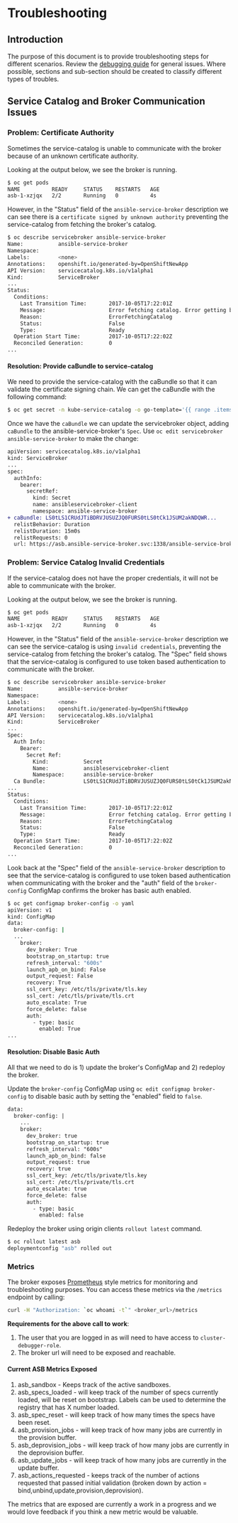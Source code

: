 # Troubleshooting

## Introduction

The purpose of this document is to provide troubleshooting steps for different
scenarios. Review the [debugging guide](./debugging.md) for general issues. Where possible, sections and sub-section should be created to classify different types of troubles.

## Service Catalog and Broker Communication Issues

### Problem: Certificate Authority

Sometimes the service-catalog is unable to communicate with the broker because
of an unknown certificate authority.

Looking at the output below, we see the broker is running.

```bash
$ oc get pods
NAME          READY     STATUS    RESTARTS   AGE
asb-1-xzjqx   2/2       Running   0          4s
```

However, in the "Status" field of the `ansible-service-broker` description
we can see there is a `certificate signed by unknown authority` preventing
the service-catalog from fetching the broker's catalog.

```bash
$ oc describe servicebroker ansible-service-broker
Name:           ansible-service-broker
Namespace:
Labels:         <none>
Annotations:    openshift.io/generated-by=OpenShiftNewApp
API Version:    servicecatalog.k8s.io/v1alpha1
Kind:           ServiceBroker
...
Status:
  Conditions:
    Last Transition Time:       2017-10-05T17:22:01Z
    Message:                    Error fetching catalog. Error getting broker catalog for broker "ansible-service-broker": Get https://asb.ansible-service-broker.svc:1338/ansible-service-broker/v2/catalog: x509: certificate signed by unknown authority
    Reason:                     ErrorFetchingCatalog
    Status:                     False
    Type:                       Ready
  Operation Start Time:         2017-10-05T17:22:02Z
  Reconciled Generation:        0
...
```

#### Resolution: Provide caBundle to service-catalog

We need to provide the service-catalog with the caBundle so that it can
validate the certificate signing chain. We can get the caBundle with
the following command:

```bash
$ oc get secret -n kube-service-catalog -o go-template='{{ range .items }}{{ if eq .type "kubernetes.io/service-account-token" }}{{ index .data "service-ca.crt" }}{{end}}{{"\n"}}{{end}}' | tail -n1
```

Once we have the `caBundle` we can update the servicebroker object, adding
`caBundle` to the ansible-service-broker's `Spec`.
Use `oc edit servicebroker ansible-service-broker` to make the change:

```diff
apiVersion: servicecatalog.k8s.io/v1alpha1
kind: ServiceBroker
...
spec:
  authInfo:
    bearer:
      secretRef:
        kind: Secret
        name: ansibleservicebroker-client
        namespace: ansible-service-broker
+ caBundle: LS0tLS1CRUdJTiBDRVJUSUZJQ0FURS0tLS0tCk1JSUM2akNDQWR...
  relistBehavior: Duration
  relistDuration: 15m0s
  relistRequests: 0
  url: https://asb.ansible-service-broker.svc:1338/ansible-service-broker/
```

### Problem: Service Catalog Invalid Credentials

If the service-catalog does not have the proper credentials, it will not be
able to communicate with the broker.

Looking at the output below, we see the broker is running.

```bash
$ oc get pods
NAME          READY     STATUS    RESTARTS   AGE
asb-1-xzjqx   2/2       Running   0          4s
```

However, in the "Status" field of the `ansible-service-broker` description
we can see the service-catalog is using `invalid credentials`, preventing
the service-catalog from fetching the broker's catalog. The "Spec" field
shows that the service-catalog is configured to use token based authentication
to communicate with the broker.

```bash
$ oc describe servicebroker ansible-service-broker
Name:           ansible-service-broker
Namespace:
Labels:         <none>
Annotations:    openshift.io/generated-by=OpenShiftNewApp
API Version:    servicecatalog.k8s.io/v1alpha1
Kind:           ServiceBroker
...
Spec:
  Auth Info:
    Bearer:
      Secret Ref:
        Kind:           Secret
        Name:           ansibleservicebroker-client
        Namespace:      ansible-service-broker
  Ca Bundle:            LS0tLS1CRUdJTiBDRVJUSUZJQ0FURS0tLS0tCk1JSUM2akNDQWR...
...
Status:
  Conditions:
    Last Transition Time:       2017-10-05T17:22:01Z
    Message:                    Error fetching catalog. Error getting broker catalog for broker "ansible-service-broker": Status: 401; ErrorMessage: <nil>; Description: invalid credentials, corrupt header; ResponseError: <nil>
    Reason:                     ErrorFetchingCatalog
    Status:                     False
    Type:                       Ready
  Operation Start Time:         2017-10-05T17:22:02Z
  Reconciled Generation:        0
...
```

Look back at the "Spec" field of the `ansible-service-broker` description to
see that the service-catalog is configured to use token based authentication
when communicating with the broker and the "auth" field of the `broker-config`
ConfigMap confirms the broker has basic auth enabled.

```bash
$ oc get configmap broker-config -o yaml
apiVersion: v1
kind: ConfigMap
data:
  broker-config: |
  ...
    broker:
      dev_broker: True
      bootstrap_on_startup: true
      refresh_interval: "600s"
      launch_apb_on_bind: False
      output_request: False
      recovery: True
      ssl_cert_key: /etc/tls/private/tls.key
      ssl_cert: /etc/tls/private/tls.crt
      auto_escalate: True
      force_delete: false
      auth:
        - type: basic
          enabled: True
...
```

#### Resolution: Disable Basic Auth

All that we need to do is 1) update the broker's ConfigMap and 2) redeploy the broker.

Update the `broker-config` ConfigMap using `oc edit configmap broker-config` to
disable basic auth by setting the "enabled" field to `false`.

```diff
data:
  broker-config: |
    ...
    broker:
      dev_broker: true
      bootstrap_on_startup: true
      refresh_interval: "600s"
      launch_apb_on_bind: false
      output_request: true
      recovery: true
      ssl_cert_key: /etc/tls/private/tls.key
      ssl_cert: /etc/tls/private/tls.crt
      auto_escalate: true
      force_delete: false
      auth:
        - type: basic
          enabled: false
```

Redeploy the broker using origin clients `rollout latest` command.

```bash
$ oc rollout latest asb
deploymentconfig "asb" rolled out
```

### Metrics

The broker exposes [Prometheus](https://prometheus.io/) style metrics for monitoring and troubleshooting purposes. You can access these metrics via the `/metrics` endpoint by calling:

```bash
curl -H "Authorization: `oc whoami -t`" <broker_url>/metrics
```

**Requirements for the above call to work**:

1. The user that you are logged in as will need to have access to `cluster-debugger-role`.
1. The broker url will need to be exposed and reachable.

#### Current ASB Metrics Exposed

1. asb_sandbox - Keeps track of the active sandboxes.
1. asb_specs_loaded - will keep track of the number of specs currently loaded, will be reset on bootstrap. Labels can be used to determine the registry that has X number loaded.
1. asb_spec_reset - will keep track of how many times the specs have been reset.
1. asb_provision_jobs - will keep track of how many jobs are currently in the provision buffer.
1. asb_deprovision_jobs - will keep track of how many jobs are currently in the deprovision buffer.
1. asb_update_jobs - will keep track of how many jobs are currently in the update buffer.
1. asb_actions_requested - keeps track of the number of actions requested that passed initial validation (broken down by action = bind,unbind,update,provision,deprovision).

The metrics that are exposed are currently a work in a progress and we would love feedback if you think a new metric would be valuable.
